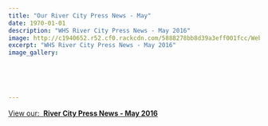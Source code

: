 ```yaml
---
title: "Our River City Press News - May"
date: 1970-01-01
description: "WHS River City Press News - May 2016"
image: http://c1940652.r52.cf0.rackcdn.com/5888278bb8d39a3eff001fcc/Website-119x141.png
excerpt: "WHS River City Press News - May 2016"
image_gallery:
    
    
    
    
    
---
```


<p><a style="line-height: 1.5;" href="http://c1940652.r52.cf0.rackcdn.com/579e7c1dff2a7c38fb000d94/Rivercity-Press-Newsletter---May-2016.pdf"><span>View our: &nbsp;<strong>River City Press News - May 2016</strong></span></a></p>

